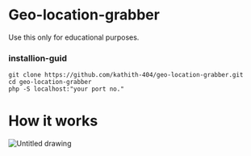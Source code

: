 # Geo-location-grabber

Use this only for educational purposes.

### installion-guid
	git clone https://github.com/kathith-404/geo-location-grabber.git
	cd geo-location-grabber
	php -S localhost:"your port no."


# How it works

![Untitled drawing](https://user-images.githubusercontent.com/106585291/183245212-acb80e4c-bf16-4331-8469-72eef756a52c.svg)
